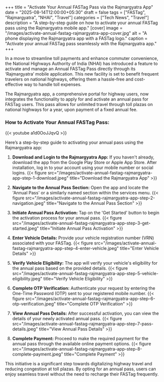 +++
title = "Activate Your Annual FASTag Pass via the Rajmargyatra App"
date = "2025-08-14T12:00:00+05:30"
draft = false
tags = ["FASTag", "Rajmargyatra", "NHAI", "Travel"]
categories = ["Tech News", "Travel"]
description = "A step-by-step guide on how to activate your annual FASTag pass using the Rajmargyatra mobile app."
[cover]
  image = "/images/activate-annual-fastag-rajmargyatra-app-cover.jpg"
  alt = "A phone displaying the Rajmargyatra app with a FASTag logo."
  caption = "Activate your annual FASTag pass seamlessly with the Rajmargyatra app."
+++

In a move to streamline toll payments and enhance commuter convenience, the National Highways Authority of India (NHAI) has introduced a feature to activate and manage an Annual FASTag Pass directly through its ‘Rajmargyatra’ mobile application. This new facility is set to benefit frequent travelers on national highways, offering them a hassle-free and cost-effective way to handle toll expenses.

The Rajmargyatra app, a comprehensive portal for highway users, now integrates the functionality to apply for and activate an annual pass for FASTag users. This pass allows for unlimited travel through toll plazas on national highways for a year, upon payment of a fixed annual fee.

### How to Activate Your Annual FASTag Pass:

{{< youtube a1d0OoJJqvQ >}}

Here’s a step-by-step guide to activating your annual pass using the Rajmargyatra app:

1.  **Download and Login to the Rajmargyatra App:** If you haven't already, download the app from the Google Play Store or Apple App Store. After installation, log in to your account using your mobile number or social logins.
    {{< figure src="/images/activate-annual-fastag-rajmargyatra-app-step-1-download.jpeg" title="Download the Rajmargyatra App" >}}

2.  **Navigate to the Annual Pass Section:** Open the app and locate the 'Annual Pass' or a similarly named section within the services menu.
    {{< figure src="/images/activate-annual-fastag-rajmargyatra-app-step-2-navigation.jpeg" title="Navigate to the Annual Pass Section" >}}

3.  **Initiate Annual Pass Activation:** Tap on the 'Get Started' button to begin the activation process for your annual pass.
    {{< figure src="/images/activate-annual-fastag-rajmargyatra-app-step-3-get-started.jpeg" title="Initiate Annual Pass Activation" >}}

4.  **Enter Vehicle Details:** Provide your vehicle registration number (VRN) associated with your FASTag.
    {{< figure src="/images/activate-annual-fastag-rajmargyatra-app-step-4-enter-vehicle.jpeg" title="Enter Vehicle Details" >}}

5.  **Verify Vehicle Eligibility:** The app will verify your vehicle's eligibility for the annual pass based on the provided details.
    {{< figure src="/images/activate-annual-fastag-rajmargyatra-app-step-5-vehicle-eligibility.jpeg" title="Verify Vehicle Eligibility" >}}

6.  **Complete OTP Verification:** Authenticate your request by entering the One-Time Password (OTP) sent to your registered mobile number.
    {{< figure src="/images/activate-annual-fastag-rajmargyatra-app-step-6-otp-verification.jpeg" title="Complete OTP Verification" >}}

7.  **View Annual Pass Details:** After successful activation, you can view the details of your newly activated annual pass.
    {{< figure src="/images/activate-annual-fastag-rajmargyatra-app-step-7-pass-details.jpeg" title="View Annual Pass Details" >}}

8.  **Complete Payment:** Proceed to make the required payment for the annual pass through the available online payment options.
    {{< figure src="/images/activate-annual-fastag-rajmargyatra-app-step-8-complete-payment.jpeg" title="Complete Payment" >}}

This initiative is a significant step towards digitalizing highway travel and reducing congestion at toll plazas. By opting for an annual pass, users can enjoy seamless travel without the need to recharge their FASTag frequently.
